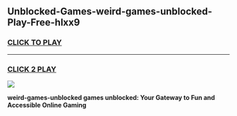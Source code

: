 
## Unblocked-Games-weird-games-unblocked-Play-Free-hlxx9
<h3>
<a href="https://premium76.site?title=weird-games-unblocked&ref=09A">CLICK TO PLAY</a></h3>
<hr>

<h3>
<a href="https://premium76.site?title=weird-games-unblocked&ref=09A">CLICK 2 PLAY</a>
  
</h3>

<a href="https://premium76.site?title=weird-games-unblocked&ref=09A"><img src="https://clearcache.store/games.png"></a>


**weird-games-unblocked games unblocked: Your Gateway to Fun and Accessible Online Gaming**
